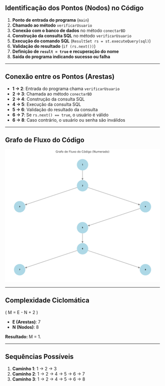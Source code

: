 ## Identificação dos Pontos (Nodos) no Código

1. **Ponto de entrada do programa** (`main`)  
2. **Chamado ao método** `verificarUsuario`  
3. **Conexão com o banco de dados** no método `conectarBD`  
4. **Construção da consulta SQL** no método `verificarUsuario`  
5. **Execução do comando SQL** (`ResultSet rs = st.executeQuery(sql)`)  
6. **Validação do resultado** (`if (rs.next())`)  
7. **Definição de `result = true` e recuperação do nome**  
8. **Saída do programa indicando sucesso ou falha**  

---

## Conexão entre os Pontos (Arestas)


- **1 → 2**: Entrada do programa chama `verificarUsuario`  
- **2 → 3**: Chamada ao método `conectarBD`  
- **2 → 4**: Construção da consulta SQL  
- **4 → 5**: Execução da consulta SQL  
- **5 → 6**: Validação do resultado da consulta  
- **6 → 7**: Se `rs.next() == true`, o usuário é válido  
- **6 → 8**: Caso contrário, o usuário ou senha são inválidos  

---

## Grafo de Fluxo do Código

![Grafo de Fluxo](grafo.png)

---

## Complexidade Ciclomática

\(
M = E - N + 2
\)

- **E (Arestas)**: 7
- **N (Nodos)**: 8

**Resultado:** M = 1.

---

## Sequências Possíveis
1. **Caminho 1**: 1 → 2 → 3  
2. **Caminho 2**: 1 → 2 → 4 → 5 → 6 → 7  
3. **Caminho 3**: 1 → 2 → 4 → 5 → 6 → 8  

